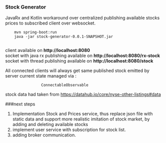 ### Stock Generator

JavaRx and Kotlin workaround over centralized publishing available stocks prices to subscribed client over websocket.

```
    mvn spring-boot:run  
    java -jar stock-generator-0.0.1-SNAPSHOT.jar
    
```

client available on **http://localhost:8080**  
socket with java rx publishing available on **http://localhost:8080/rx-stock**
socket with thread publishing available on **http://localhost:8080/stock**

All connected clients will always get same published stock emitted by server current state managed via :

```
                ConnectableObservable
```

stock data had taken from https://datahub.io/core/nyse-other-listings#data


###next steps
1. Implementation Stock and Prices service, thus replace json file with static data 
and support more realistic imitation of stock market, by adding and deleting available stocks
2. implement user service with subscription for stock list.
3. adding broker communication.

